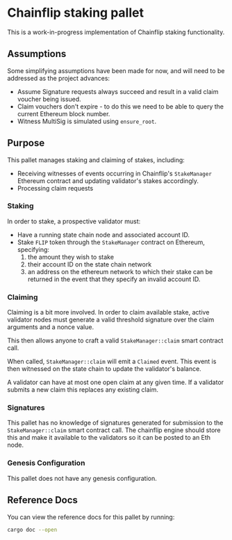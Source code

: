 # Chainflip staking pallet

This is a work-in-progress implementation of Chainflip staking functionality.

## Assumptions

Some simplifying assumptions have been made for now, and will need to be addressed as the project advances:

- Assume Signature requests always succeed and result in a valid claim voucher being issued.
- Claim vouchers don't expire - to do this we need to be able to query the current Ethereum block number.
- Witness MultiSig is simulated using `ensure_root`.

## Purpose

This pallet manages staking and claiming of stakes, including:

- Receiving witnesses of events occurring in Chainflip's `StakeManager` Ethereum contract and updating validator's stakes accordingly.
- Processing claim requests

### Staking

In order to stake, a prospective validator must:

- Have a running state chain node and associated account ID.
- Stake `FLIP` token through the `StakeManager` contract on Ethereum, specifying:
    1. the amount they wish to stake
    2. their account ID on the state chain network
    3. an address on the ethereum network to which their stake can be returned in the event that they specify an invalid account ID.

### Claiming

Claiming is a bit more involved. In order to claim available stake, active validator nodes must generate a valid threshold signature over the claim arguments and a nonce value.

This then allows anyone to craft a valid `StakeManager::claim` smart contract call.

When called, `StakeManager::claim` will emit a `Claimed` event. This event is then witnessed on the state chain to update the validator's balance.

A validator can have at most one open claim at any given time. If a validator submits a new claim this replaces any existing claim.

### Signatures

This pallet has no knowledge of signatures generated for submission to the `StakeManager::claim` smart contract call. The chainflip engine should store this and make it available to the validators so it can be posted to an Eth node.

### Genesis Configuration

This pallet does not have any genesis configuration.

## Reference Docs

You can view the reference docs for this pallet by running:

```sh
cargo doc --open
```
